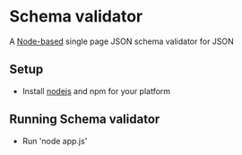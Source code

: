 # Schema validator

A [Node-based](http://nodejs.com/) single page JSON schema validator for JSON

## Setup
* Install [nodejs](http://nodejs.org/) and npm for your platform

## Running Schema validator

* Run 'node app.js'

